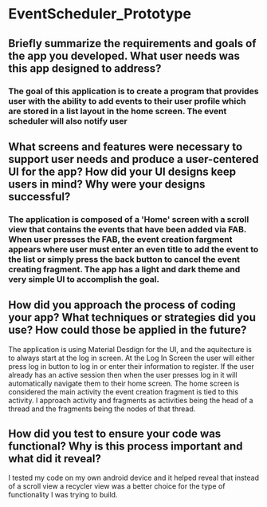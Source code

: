 # EventScheduler_Prototype
## Briefly summarize the requirements and goals of the app you developed. What user needs was this app designed to address?
### The goal of this application is to create a program that provides user with the ability to add events to their user profile which are stored in a list layout in the home screen. The event scheduler will also notify user

## What screens and features were necessary to support user needs and produce a user-centered UI for the app? How did your UI designs keep users in mind? Why were your designs successful?
### The application is composed of a 'Home' screen with a scroll view that contains the events that have been added via FAB. When user presses the FAB, the event creation fargment appears where user must enter an even title to add the event to the list or simply press the back button to cancel the event creating fragment. The app has a light and dark theme and very simple UI to accomplish the goal. 
## How did you approach the process of coding your app? What techniques or strategies did you use? How could those be applied in the future?
The application is using Material Desdign for the UI, and the aquitecture is to always start at the log in screen. At the Log In Screen the user will either press log in button to log in or enter their information to register. If the user already has an active session then when the user presses log in it will automatically navigate them to their home screen. The home screen is considered the main activity the event creation fragment is tied to this activity. I approach activity and fragments as activities being the head of a thread and the fragments being the nodes of that thread.
## How did you test to ensure your code was functional? Why is this process important and what did it reveal?
I tested my code on my own android device and it helped reveal that instead of a scroll view a recycler view was a better choice for the type of functionality I was trying to build.
